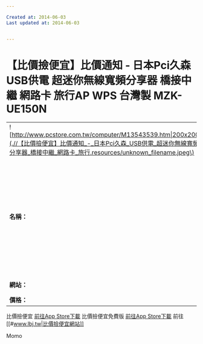 ```yaml
---

Created at: 2014-06-03
Last updated at: 2014-06-03


---
```


# 【比價撿便宜】比價通知 - 日本Pci久森 USB供電 超迷你無線寬頻分享器 橋接中繼 網路卡 旅行AP WPS 台灣製 MZK-UE150N


|     |     |
| --- | --- |
| ![http://www.pcstore.com.tw/computer/M13543539.htm\|200x200](.//【比價撿便宜】比價通知_-_日本Pci久森_USB供電_超迷你無線寬頻分享器_橋接中繼_網路卡_旅行.resources/unknown_filename.jpeg\) |     |
| **名稱：** | [日本Pci久森 USB供電 超迷你無線寬頻分享器 橋接中繼 網路卡 旅行AP WPS 台灣製 MZK-UE150N](http://www.pcstore.com.tw/computer/M13543539.htm) |
| **網站：** | PCHome商店街 |
| **價格：** | $769 |

比價撿便宜 [前往App Store下載](https://itunes.apple.com/tw/app/bi-jia-jian-bian-yi/id550860279?l=zh&mt=8)
比價撿便宜免費版 [前往App Store下載](https://itunes.apple.com/tw/app/bi-jia-jian-bian-yi-mian-fei-ban/id582567494?l=zh&mt=8)
前往 [[#www.lbj.tw|比價撿便宜網站]]

Momo

